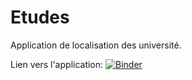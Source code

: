 # Etudes
Application de localisation des université.

Lien vers l'application:
[![Binder](https://mybinder.org/badge_logo.svg)](https://mybinder.org/v2/gh/CBGirard/Etudes/HEAD?urlpath=%2Fvoila%2Frender%2FLieux_de_stages.ipynb)

